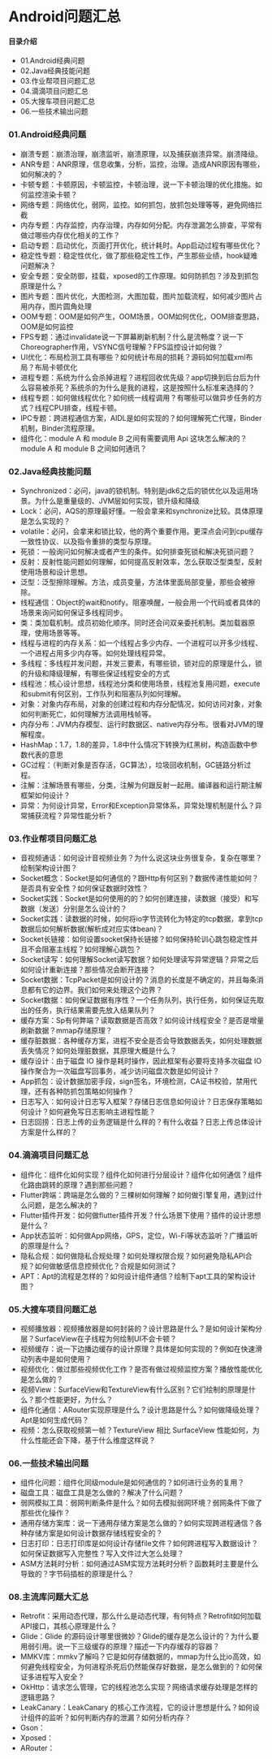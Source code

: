 # Android问题汇总
#### 目录介绍
- 01.Android经典问题
- 02.Java经典技能问题
- 03.作业帮项目问题汇总
- 04.滴滴项目问题汇总
- 05.大搜车项目问题汇总
- 06.一些技术输出问题

### 01.Android经典问题
- 崩溃专题：崩溃治理，崩溃监听，崩溃原理，以及捕获崩溃异常。崩溃降级。
- ANR专题：ANR原理，信息收集，分析，监控，治理。造成ANR原因有哪些，如何解决的？
- 卡顿专题：卡顿原因，卡顿监控，卡顿治理，说一下卡顿治理的优化措施。如何监控渲染卡顿？
- 网络专题：网络优化，弱网，监控。如何抓包，放抓包处理等等，避免网络拦截
- 内存专题：内存监控，内存治理，内存如何分配。内存泄漏怎么排查，平常有做过哪些内存优化相关的工作？
- 启动专题：启动优化，页面打开优化，统计耗时。App启动过程有哪些优化？
- 稳定性专题：稳定性优化，做了那些稳定性工作，产生那些业绩，hook疑难问题解决？
- 安全专题：安全防御，挂载，xposed的工作原理。如何防抓包？涉及到抓包原理是什么？
- 图片专题：图片优化，大图检测，大图加载，图片加载流程，如何减少图片占用内存，图片圆角处理
- OOM专题：OOM是如何产生，OOM场景，OOM如何优化，OOM排查思路，OOM是如何监控
- FPS专题：通过invalidate说一下屏幕刷新机制？什么是流畅度？说一下Choreographer作用，VSYNC信号理解？FPS监控设计如何做？
- UI优化：布局检测工具有哪些？如何统计布局的损耗？源码如何加载xml布局？布局卡顿优化
- 进程专题：系统为什么会杀掉进程？进程回收优先级？app切换到后台后为什么容易被杀死？系统杀的为什么是我的进程，这是按照什么标准来选择的？
- 线程专题：如何做线程优化？如何统一线程调用？有哪些可以做异步任务的方式？线程CPU排查，线程卡顿。
- IPC专题：跨进程通信方案，AIDL是如何实现的？如何理解死亡代理，Binder机制，Binder流程原理。
- 组件化：module A 和 module B 之间有需要调用 Api 这块怎么解决的？module A 和 module B 之间如何通讯？

### 02.Java经典技能问题
- Synchronized：必问，java的锁机制。特别是jdk6之后的锁优化以及运用场景。为什么是重量级的、JVM层如何实现，锁升级和降级
- Lock：必问，AQS的原理最好懂。一般会拿来和synchronize比较。具体原理是怎么实现的？
- volatile：必问，会拿来和锁比较，他的两个重要作用。更深点会问到cpu缓存一致性协议、以及指令重排的类型与原理。
- 死锁：一般询问如何解决或者产生的条件。如何排查死锁和解决死锁问题？
- 反射：反射性能问题如何理解，如何提高反射效率，怎么获取泛型类型，反射使用场景和设计思想。
- 泛型：泛型擦除理解。方法，成员变量，方法体里面局部变量，那些会被擦除。
- 线程通信：Object的wait和notify。阻塞唤醒，一般会用一个代码或者具体的场景来询问如何保证多线程同步。
- 类：类加载机制。成员初始化顺序。同时还会问双亲委托机制。类加载器原理，使用场景等等。
- 线程与进程的内存关系：如一个线程占多少内存、一个进程可以开多少线程、一个进程占用多少内存等。如何处理线程异常。
- 多线程：多线程并发问题，并发三要素，有哪些锁，锁对应的原理是什么，锁的升级和降级理解，有哪些保证线程安全的方式
- 线程池：核心设计思想，线程池分类和使用场景，线程池复用问题，execute和submit有何区别，工作队列和阻塞队列如何理解。
- 对象：对象内存布局，对象的创建过程和内存分配情况，如何访问对象，对象如何判断死亡，如何理解方法调用栈帧等。
- 内存分布：JVM内存模型、运行时数据区、native内存分布。很看对JVM的理解程度。
- HashMap：1.7，1.8的差异，1.8中什么情况下转换为红黑树，构造函数中参数代表的意思
- GC过程：（判断对象是否存活，GC算法），垃圾回收机制，GC链路分析过程。
- 注解：注解场景有哪些，分类，注解为何跟反射一起用。编译器和运行期注解框架如何设计？
- 异常：为何设计异常，Error和Exception异常体系，异常处理机制是什么？异常捕获流程？异常性能分析？



### 03.作业帮项目问题汇总
- 音视频通话：如何设计音视频业务？为什么说这块业务很复杂，复杂在哪里？绘制架构设计图？
- Socket概念：Socket是如何通信的？跟Http有何区别？数据传递性能如何？是否具有安全性？如何保证数据时效性？
- Socket实践：Socket是如何使用的的？如何创建连接，读数据（接受）和写数据（发送）分别是怎么设计的？
- Socket实践：读数据的时候，如何将io字节流转化为特定的tcp数据，拿到tcp数据后如何解析数据(解析成对应实体bean)？
- Socket长链接：如何设置socket保持长链接？如何保持轮训心跳包稳定性并且不会阻塞主线程？如何理解心跳包？
- Socket读写：如何理解Socket读写数据？如何处理读写异常逻辑？异常之后如何设计重新连接？那些情况会断开连接？
- Socket数据：TcpPacket是如何设计的？消息的长度是不确定的，并且每条消息都有它的边界。我们如何来处理这个边界？
- Socket数据：如何保证数据有序性？一个任务队列，执行任务，如何保证先取出的任务，执行结果需要先放入结果队列？
- 缓存方案：Sp有何弊端？读取数据是否高效？如何设计线程安全？是否是增量刷新数据？mmap存储原理？
- 缓存脏数据：各种缓存方案，进程不安全是否会导致数据丢失，如何处理数据丢失情况？如何处理脏数据，其原理大概是什么？
- 缓存设计：由于磁盘 IO 操作是耗时操作，因此框架有必要将支持多次磁盘 IO 操作聚合为一次磁盘写回事务，减少访问磁盘次数是如何设计？
- App抓包：设计数据加密手段，sign签名，环境检测，CA证书校验，禁用代理，还有各种防抓包策略如何操作？
- 日志写入：如何设计日志写入框架？存储日志信息如何设计？日志保存策略如何设计？如何避免写日志影响主进程性能？
- 日志回捞：日志上传的业务逻辑是什么样的？有什么收益？日志上传总体设计方案是什么样的？



### 04.滴滴项目问题汇总
- 组件化：组件化如何实现？组件化如何进行分层设计？组件化如何通信？组件化路由跳转的原理？遇到那些问题？
- Flutter跨端：跨端是怎么做的？三棵树如何理解？如何做引擎复用，遇到过什么问题，是怎么解决的？
- Flutter插件开发：如何做flutter插件开发？什么场景下使用？插件的设计思想是什么？
- App状态监听：如何做App网络，GPS，定位，Wi-Fi等状态监听？广播监听的原理是什么？
- 隐私合规：如何做隐私合规处理？如何处理权限合规？如何避免隐私API合规？如何做敏感信息控频优化？合规是如何测试？
- APT：Apt的流程是怎样的？如何设计组件通信？绘制下apt工具的架构设计图？



### 05.大搜车项目问题汇总
- 视频播放器：视频播放器是如何封装的？设计思路是什么？是如何设计架构分层？SurfaceView在子线程为何绘制UI不会卡顿？
- 视频缓存：说一下边播边缓存的设计原理？具体是如何实现的？例如在快速滑动列表中是如何使用？
- 视频优化：做过那些视频优化工作？是否有做过视频监控方案？播放性能优化是怎么做的？
- 视频View：SurfaceView和TextureView有什么区别？它们绘制的原理是什么？那个性能更好，为什么？
- 组件化通信：ARouter实现原理是什么？设计思路是什么？如何做降级处理？Apt是如何生成代码？
- 视频：怎么获取视频第一帧？TextureView 相比 SurfaceView 性能如何，为什么性能还会下降，基于什么维度这样说？




### 06.一些技术输出问题
- 组件化问题：组件化同级module是如何通信的？如何进行业务的复用？
- 磁盘工具：磁盘工具是怎么做的？解决了什么问题？
- 弱网模拟工具：弱网判断条件是什么？如何去模拟弱网环境？弱网条件下做了那些优化操作？
- 通用存储方案库：说一下通用存储方案是怎么做的？如何实现跨进程通信？各种存储方案是如何设计数据存储线程安全的？
- 日志打印：日志打印库是如何设计存储file文件？如何跨进程写入数据设计？如何保证数据写入完整性？写入文件过大怎么处理？
- ASM方法耗时分析：如何通过ASM实现方法耗时分析？函数耗时主要是什么导致的？字节码插桩的原理是什么？



### 08.主流库问题大汇总
- Retrofit：采用动态代理，那么什么是动态代理，有何特点？Retrofit如何加载API接口，其核心原理是什么？
- Glide：Glide 的源码设计哪里很微妙？Glide的缓存是怎么设计的？为什么要用弱引用。说一下三级缓存的原理？描述一下内存缓存的容器？
- MMKV库：mmkv了解吗？它是如何存储数据的，mmap为什么比io高效，如何避免线程安全，为何进程杀死后仍然能保存好数据，是怎么做到的？如何保证多进程写入安全？
- OkHttp：请求怎么管理，它的线程池怎么实现？网络请求缓存处理是怎样的逻辑思路？
- LeakCanary：LeakCanary 的核心工作流程，它的设计思想是什么？如何设计组件的监听？如何判断内存的泄漏？如何分析内存？
- Gson：
- Xposed：
- ARouter：


